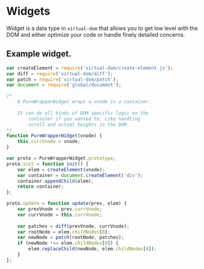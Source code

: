 # Widgets

Widget is a data type in `virtual-dom` that allows you to get low level with the DOM
  and either optimize your code or handle finely detailed concerns.
  
## Example widget.

```js
var createElement = require('virtual-dom/create-element.js');
var diff = require('virtual-dom/diff');
var patch = require('virtual-dom/patch');
var document = require('global/document');

/*
    A PureWrapperWidget wraps a vnode in a container.
    
    It can do all kinds of DOM specific logic on the
        container if you wanted to. Like handling
        scroll and actual heights in the DOM.
*/
function PureWrapperWidget(vnode) {
    this.currVnode = vnode;
}

var proto = PureWrapperWidget.prototype;
proto.init = function init() {
    var elem = createElement(vnode);
    var container = document.createElement('div');
    container.appendChild(elem);
    return container;
};

proto.update = function update(prev, elem) {
    var prevVnode = prev.currVnode;
    var currVnode = this.currVnode;
    
    var patches = diff(prevVnode, currVnode);
    var rootNode = elem.childNodes[0];
    var newNode = patch(rootNode, patches);
    if (newNode !== elem.childNodes[0]) {
        elem.replaceChild(newNode, elem.childNodes[0]);
    }
};
```
